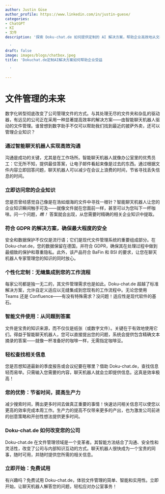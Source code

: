 ```yaml
---
author: Justin Güse
author_profile: https://www.linkedin.com/in/justin-guese/
categories:
- ChatGPT
- KI
- 文件
description: '探索 Doku-chat.de 如何提供定制的 AI 解决方案，帮助企业高效地从文档中检索知识，提升生产力。

  '
draft: false
image: images/blogs/chatbox.jpeg
title: 'Dokuchat.de定制AI解决方案如何帮助企业受益

  '

---
```

# 文件管理的未来

数字化转型彻底改变了公司管理文件的方式。与其处理无尽的文件夹和杂乱的驱动器，有远见的公司正在采用一种显著提高效率的解决方案——由智能聊天机器人驱动的文件管理。谁曾想到数字助手不仅可以帮助我们找到最近的披萨外卖，还可以管理企业知识？

### 通过智能聊天机器人实现高效沟通

沟通是成功的关键，尤其是在工作场所。智能聊天机器人就像办公室里的优秀员工：它无所不知，提供最佳答案，让电子邮件看起来像是过去的东西。通过根据文件内容立即回答问题，聊天机器人可以减少在会议上浪费的时间，节省寻找丢失信息的时间。

### 立即访问您的企业知识

您是否曾经感觉自己像是在浩如烟海的文件中寻找一根针？智能聊天机器人让您的企业知识瞬间触手可及——就像文件就在您面前一样，甚至可以为您叫下一杯咖啡。问一个问题，*瞧！* 答案就会出现，从您需要时精确的相关企业知识中提取。

### 符合 GDPR 的解决方案，确保最大程度的安全

安全和数据保护不仅仅是流行语；它们是现代文件管理系统的重要组成部分。在 Doku-chat.de，您的数据保留在德国，并符合 GDPR，确保其在处理过程中做到最细致的保护和尊重隐私。此外，该产品符合 BaFin 和 BSI 的要求，让您在聊天机器人专家管理您的知识的同时放心。

### 个性化定制：无缝集成到您的工作流程

每家公司都是独一无二的，其文件管理需求也是如此。Doku-chat.de 超越了标准解决方案，允许自定义适应以无缝集成到您现有的工作流程中。无论您使用 Teams 还是 Confluence——有没有特殊需求？没问题！适应性是现代软件的基石。

### 智能文件使用：从问题到答案

文件是宝贵的知识来源，而不仅仅是纸张（或数字文件）。关键在于有效地使用它们。得益于智能聊天机器人，您可以直接提出您的问题，系统会提供包含精确文本摘录的答案——就像一杯准备好的咖啡一样，无需指定咖啡豆。

### 轻松查找相关信息

您是否想知道最新的季度报告或会议纪要在哪里？借助 Doku-chat.de，查找信息轻而易举。只需输入您需要的内容，聊天机器人就会立即提供信息。这真是效率极高！

### 您的优势：节省时间，提高生产力

减少搜索时间，腾出更多时间去做真正重要的事情！快速访问相关信息可以使您以更高的效率完成本周工作。生产力的提高不仅带来更多的产出，也为激发公司前进的创意策略和开创性想法提供更多时间。

### Doku-chat.de 如何改变您的公司

Doku-chat.de 在文件管理领域是一个变革者。其智能方法结合了沟通、安全性和灵活性，改变了公司与内部知识互动的方式。聊天机器人很快成为一个宝贵的同事，随时可用，并随时提供您所需的相关信息。

### 立即开始：免费试用

有兴趣吗？免费试用 Doku-chat.de，体验文件管理的简单、智能和实用性。立即开始，让聊天机器人解答您的问题，轻松应对办公室事务！
